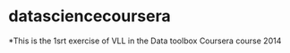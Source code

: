 datasciencecoursera
===================

*This is the 1srt exercise of VLL in the Data toolbox Coursera course 2014
